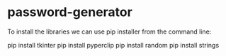 # password-generator
To install the libraries we can use pip installer from the command line:

pip install tkinter
pip install pyperclip
pip install random
pip install strings
